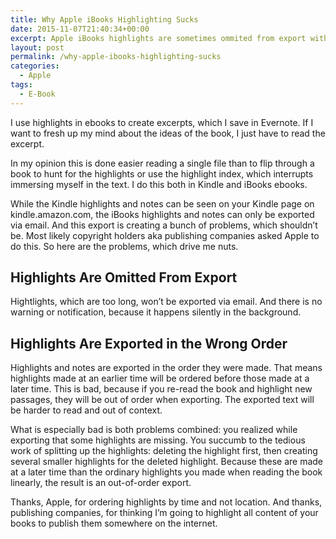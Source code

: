 ```yaml
---
title: Why Apple iBooks Highlighting Sucks
date: 2015-11-07T21:40:34+00:00
excerpt: Apple iBooks highlights are sometimes ommited from export without notification and are in the wrong order, which is quite uncool.
layout: post
permalink: /why-apple-ibooks-highlighting-sucks
categories:
  - Apple
tags:
  - E-Book
---
```

I use highlights in ebooks to create excerpts, which I save in Evernote. If I want to fresh up my mind about the ideas of the book, I just have to read the excerpt.

In my opinion this is done easier reading a single file than to flip through a book to hunt for the highlights or use the highlight index, which interrupts immersing myself in the text. I do this both in Kindle and iBooks ebooks.

While the Kindle highlights and notes can be seen on your Kindle page on kindle.amazon.com, the iBooks highlights and notes can only be exported via email. And this export is creating a bunch of problems, which shouldn’t be. Most likely copyright holders aka publishing companies asked Apple to do this. So here are the problems, which drive me nuts.

## Highlights Are Omitted From Export

Hightlights, which are too long, won’t be exported via email. And there is no warning or notification, because it happens silently in the background.

## Highlights Are Exported in the Wrong Order

Highlights and notes are exported in the order they were made. That means highlights made at an earlier time will be ordered before those made at a later time. This is bad, because if you re-read the book and highlight new passages, they will be out of order when exporting. The exported text will be harder to read and out of context.

What is especially bad is both problems combined: you realized while exporting that some highlights are missing. You succumb to the tedious work of splitting up the highlights: deleting the highlight first, then creating several smaller highlights for the deleted highlight. Because these are made at a later time than the ordinary highlights you made when reading the book linearly, the result is an out-of-order export.

Thanks, Apple, for ordering highlights by time and not location. And thanks, publishing companies, for thinking I’m going to highlight all content of your books to publish them somewhere on the internet.